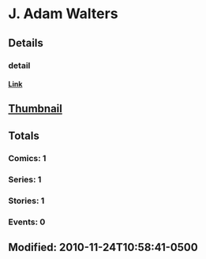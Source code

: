 # J. Adam Walters 
## Details
### detail
#### [Link](http://marvel.com/comics/creators/3889/j_adam_walters?utm_campaign=apiRef&utm_source=225578a89fc76f3d20fbffda5d17a88d)
## [Thumbnail](http://i.annihil.us/u/prod/marvel/i/mg/b/40/image_not_available.jpg)
## Totals
### Comics: 1
### Series: 1
### Stories: 1
### Events: 0
## Modified: 2010-11-24T10:58:41-0500